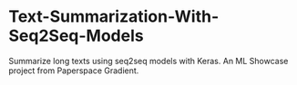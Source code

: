 # Text-Summarization-With-Seq2Seq-Models
Summarize long texts using seq2seq models with Keras. An ML Showcase project from Paperspace Gradient.
